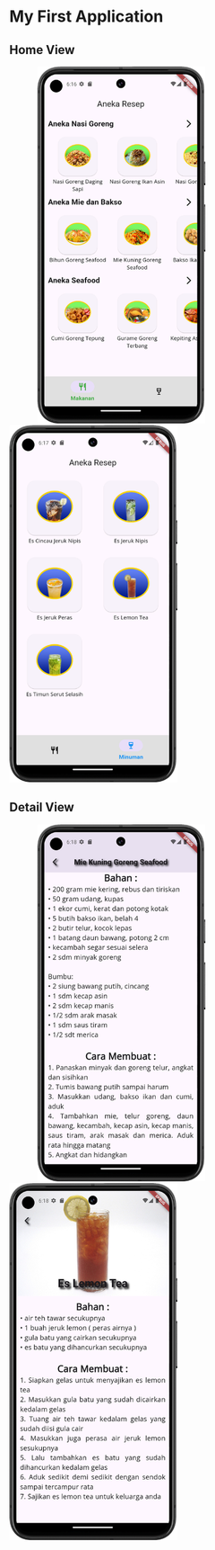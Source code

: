# My First Application

## Home View
<div align="left">
    <a href="url"><img src="https://raw.githubusercontent.com/bima1313/aneka_resep_app/main/screenshot_1.png" height="635" width="300" hspace="50"></a>    
    <a href="url"><img src="https://raw.githubusercontent.com/bima1313/aneka_resep_app/main/screenshot_2.png" height="635" width="300"></a>
</div>

## Detail View
<div align="left">
  <a href="url"><img src="https://raw.githubusercontent.com/bima1313/aneka_resep_app/main/screenshot_3.png" height="635" width="300" hspace="50"></a>
  <a href="url"><img src="https://raw.githubusercontent.com/bima1313/aneka_resep_app/main/screenshot_4.png" height="635" width="300" ></a>
</div>

